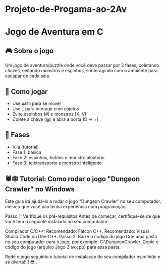 # Projeto-de-Progama-ao-2Av

# Jogo de Aventura em C

## 🎮 Sobre o jogo

Um jogo de aventura/puzzle onde você deve passar por 3 fases, coletando chaves, evitando monstros e espinhos, e interagindo com o ambiente para escapar de cada sala.

## 🚀 Como jogar

- Use `WASD` para se mover
- Use `i` para interagir com objetos
- Evite espinhos (#) e monstros (X, V)
- Colete a chave (@) e abra a porta (D → =)

## 🧩 Fases

- Vila (tutorial)
- Fase 1: básica
- Fase 2: espinhos, botões e monstro aleatório
- Fase 3: teletransporte e monstro inteligente

## 🕷️🕸️ Tutorial: Como rodar o jogo "Dungeon Crawler" no Windows
Este guia irá ajudá-lo a rodar o jogo "Dungeon Crawler" no seu computador, mesmo que você não tenha experiência com programação.

Passo 1: Verifique os pré-requisitos
Antes de começar, certifique-se de que você tem o seguinte instalado no seu computador:

Compilador C/C++:
Recomendado: Falcon C++.
Recomendado: Visual Studio Code ou Dev-C++.
Passo 2: Baixe o código do jogo
Crie uma pasta no seu computador para o jogo, por exemplo: C:\DungeonCrawler.
Copie o código do jogo (arquivo Jogo 2 av.cpp) para essa pasta.

Rode o jogo seguinto o tutorial de instalacao do seu compilador escolhido e se divirta!!!! 😎 .


